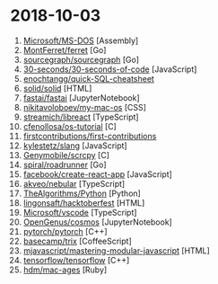 # 2018-10-03

1. [Microsoft/MS-DOS](https://github.com/Microsoft/MS-DOS "The original sources of MS-DOS 1.25 and 2.0, for reference purposes") [Assembly]
2. [MontFerret/ferret](https://github.com/MontFerret/ferret "Declarative web scraping") [Go]
3. [sourcegraph/sourcegraph](https://github.com/sourcegraph/sourcegraph "Code search and intelligence, self-hosted and scalable") [Go]
4. [30-seconds/30-seconds-of-code](https://github.com/30-seconds/30-seconds-of-code "Curated collection of useful JavaScript snippets that you can understand in 30 seconds or less.") [JavaScript]
5. [enochtangg/quick-SQL-cheatsheet](https://github.com/enochtangg/quick-SQL-cheatsheet "A quick reminder of all SQL queries and examples on how to use them.") 
6. [solid/solid](https://github.com/solid/solid "Solid - Re-decentralizing the web (project directory)") [HTML]
7. [fastai/fastai](https://github.com/fastai/fastai "The fastai deep learning library, plus lessons and and tutorials") [JupyterNotebook]
8. [nikitavoloboev/my-mac-os](https://github.com/nikitavoloboev/my-mac-os "List of applications and tools that make my macOS experience even more amazing") [CSS]
9. [streamich/libreact](https://github.com/streamich/libreact "Collection of useful React components") [TypeScript]
10. [cfenollosa/os-tutorial](https://github.com/cfenollosa/os-tutorial "How to create an OS from scratch") [C]
11. [firstcontributions/first-contributions](https://github.com/firstcontributions/first-contributions "🚀✨ Help beginners to contribute to open source projects") 
12. [kylestetz/slang](https://github.com/kylestetz/slang "🎤 a simple audio programming language implemented in JS") [JavaScript]
13. [Genymobile/scrcpy](https://github.com/Genymobile/scrcpy "Display and control your Android device") [C]
14. [spiral/roadrunner](https://github.com/spiral/roadrunner "High-performance PHP application server, load-balancer and process manager written in Golang") [Go]
15. [facebook/create-react-app](https://github.com/facebook/create-react-app "Create React apps with no build configuration.") [JavaScript]
16. [akveo/nebular](https://github.com/akveo/nebular "Angular 6 Components, Auth and Security") [TypeScript]
17. [TheAlgorithms/Python](https://github.com/TheAlgorithms/Python "All Algorithms implemented in Python") [Python]
18. [lingonsaft/hacktoberfest](https://github.com/lingonsaft/hacktoberfest "Hacktoberfest 2018") [HTML]
19. [Microsoft/vscode](https://github.com/Microsoft/vscode "Visual Studio Code") [TypeScript]
20. [OpenGenus/cosmos](https://github.com/OpenGenus/cosmos "Algorithms that run our universe | Your personal library of every algorithm and data structure code that you will ever encounter | Ask us anything at our forum") [JupyterNotebook]
21. [pytorch/pytorch](https://github.com/pytorch/pytorch "Tensors and Dynamic neural networks in Python with strong GPU acceleration") [C++]
22. [basecamp/trix](https://github.com/basecamp/trix "A rich text editor for everyday writing") [CoffeeScript]
23. [mjavascript/mastering-modular-javascript](https://github.com/mjavascript/mastering-modular-javascript "📦 Module thinking, principles, design patterns and best practices.") [HTML]
24. [tensorflow/tensorflow](https://github.com/tensorflow/tensorflow "An Open Source Machine Learning Framework for Everyone") [C++]
25. [hdm/mac-ages](https://github.com/hdm/mac-ages "MAC address age tracking") [Ruby]
